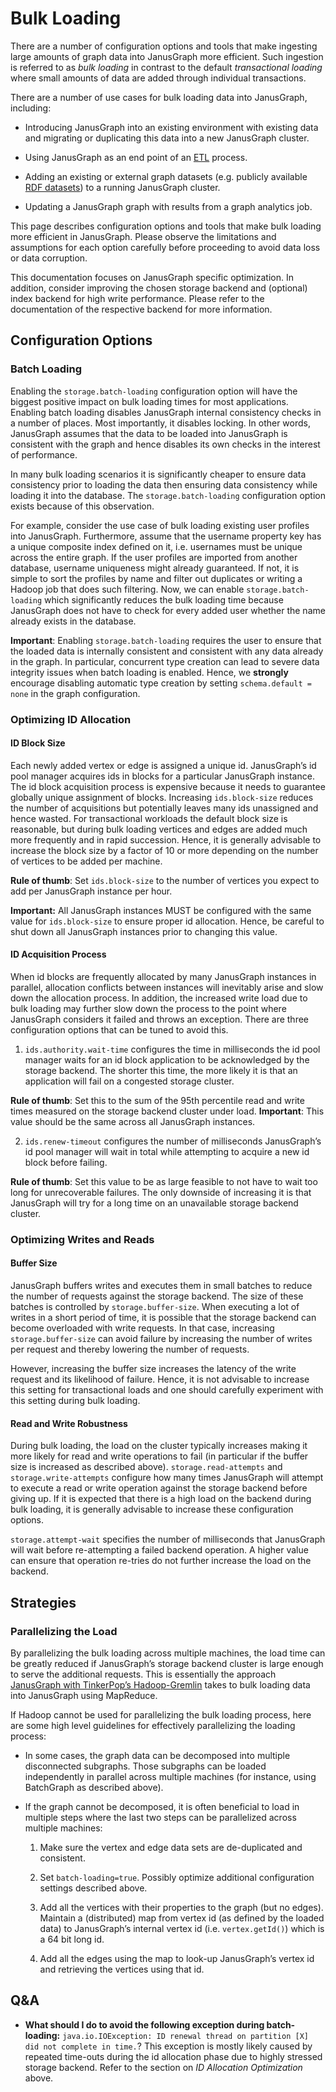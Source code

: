 # Bulk Loading

There are a number of configuration options and tools that make
ingesting large amounts of graph data into JanusGraph more efficient.
Such ingestion is referred to as *bulk loading* in contrast to the
default *transactional loading* where small amounts of data are added
through individual transactions.

There are a number of use cases for bulk loading data into JanusGraph,
including:

-   Introducing JanusGraph into an existing environment with existing
    data and migrating or duplicating this data into a new JanusGraph
    cluster.

-   Using JanusGraph as an end point of an
    [ETL](https://en.wikipedia.org/wiki/Extract,_transform,_load)
    process.

-   Adding an existing or external graph datasets (e.g. publicly
    available [RDF datasets](https://www.w3.org/wiki/DataSetRDFDumps)) to a running
    JanusGraph cluster.

-   Updating a JanusGraph graph with results from a graph analytics job.

This page describes configuration options and tools that make bulk
loading more efficient in JanusGraph. Please observe the limitations and
assumptions for each option carefully before proceeding to avoid data
loss or data corruption.

This documentation focuses on JanusGraph specific optimization. In
addition, consider improving the chosen storage backend and (optional)
index backend for high write performance. Please refer to the
documentation of the respective backend for more information.

## Configuration Options

### Batch Loading

Enabling the `storage.batch-loading` configuration option will have the
biggest positive impact on bulk loading times for most applications.
Enabling batch loading disables JanusGraph internal consistency checks
in a number of places. Most importantly, it disables locking. In other
words, JanusGraph assumes that the data to be loaded into JanusGraph is
consistent with the graph and hence disables its own checks in the
interest of performance.

In many bulk loading scenarios it is significantly cheaper to ensure
data consistency prior to loading the data then ensuring data
consistency while loading it into the database. The
`storage.batch-loading` configuration option exists because of this
observation.

For example, consider the use case of bulk loading existing user
profiles into JanusGraph. Furthermore, assume that the username property
key has a unique composite index defined on it, i.e. usernames must be
unique across the entire graph. If the user profiles are imported from
another database, username uniqueness might already guaranteed. If not,
it is simple to sort the profiles by name and filter out duplicates or
writing a Hadoop job that does such filtering. Now, we can enable
`storage.batch-loading` which significantly reduces the bulk loading
time because JanusGraph does not have to check for every added user
whether the name already exists in the database.

**Important**: Enabling `storage.batch-loading` requires the user to
ensure that the loaded data is internally consistent and consistent with
any data already in the graph. In particular, concurrent type creation
can lead to severe data integrity issues when batch loading is enabled.
Hence, we **strongly** encourage disabling automatic type creation by
setting `schema.default = none` in the graph configuration.

### Optimizing ID Allocation

#### ID Block Size

Each newly added vertex or edge is assigned a unique id. JanusGraph’s id
pool manager acquires ids in blocks for a particular JanusGraph
instance. The id block acquisition process is expensive because it needs
to guarantee globally unique assignment of blocks. Increasing
`ids.block-size` reduces the number of acquisitions but potentially
leaves many ids unassigned and hence wasted. For transactional workloads
the default block size is reasonable, but during bulk loading vertices
and edges are added much more frequently and in rapid succession. Hence,
it is generally advisable to increase the block size by a factor of 10
or more depending on the number of vertices to be added per machine.

**Rule of thumb**: Set `ids.block-size` to the number of vertices you
expect to add per JanusGraph instance per hour.

**Important:** All JanusGraph instances MUST be configured with the same
value for `ids.block-size` to ensure proper id allocation. Hence, be
careful to shut down all JanusGraph instances prior to changing this
value.

#### ID Acquisition Process

When id blocks are frequently allocated by many JanusGraph instances in
parallel, allocation conflicts between instances will inevitably arise
and slow down the allocation process. In addition, the increased write
load due to bulk loading may further slow down the process to the point
where JanusGraph considers it failed and throws an exception. There are
three configuration options that can be tuned to avoid this.

1) `ids.authority.wait-time` configures the time in milliseconds the id
pool manager waits for an id block application to be acknowledged by the
storage backend. The shorter this time, the more likely it is that an
application will fail on a congested storage cluster.

**Rule of thumb**: Set this to the sum of the 95th percentile read and
write times measured on the storage backend cluster under load.
**Important**: This value should be the same across all JanusGraph
instances.

2) `ids.renew-timeout` configures the number of milliseconds
JanusGraph’s id pool manager will wait in total while attempting to
acquire a new id block before failing.

**Rule of thumb**: Set this value to be as large feasible to not have to
wait too long for unrecoverable failures. The only downside of
increasing it is that JanusGraph will try for a long time on an
unavailable storage backend cluster.

### Optimizing Writes and Reads

#### Buffer Size

JanusGraph buffers writes and executes them in small batches to reduce
the number of requests against the storage backend. The size of these
batches is controlled by `storage.buffer-size`. When executing a lot of
writes in a short period of time, it is possible that the storage
backend can become overloaded with write requests. In that case,
increasing `storage.buffer-size` can avoid failure by increasing the
number of writes per request and thereby lowering the number of
requests.

However, increasing the buffer size increases the latency of the write
request and its likelihood of failure. Hence, it is not advisable to
increase this setting for transactional loads and one should carefully
experiment with this setting during bulk loading.

#### Read and Write Robustness

During bulk loading, the load on the cluster typically increases making
it more likely for read and write operations to fail (in particular if
the buffer size is increased as described above).
`storage.read-attempts` and `storage.write-attempts` configure how many
times JanusGraph will attempt to execute a read or write operation
against the storage backend before giving up. If it is expected that
there is a high load on the backend during bulk loading, it is generally
advisable to increase these configuration options.

`storage.attempt-wait` specifies the number of milliseconds that
JanusGraph will wait before re-attempting a failed backend operation. A
higher value can ensure that operation re-tries do not further increase
the load on the backend.

## Strategies

### Parallelizing the Load

By parallelizing the bulk loading across multiple machines, the load
time can be greatly reduced if JanusGraph’s storage backend cluster is
large enough to serve the additional requests. This is essentially the
approach [JanusGraph with TinkerPop’s Hadoop-Gremlin](../advanced-topics/hadoop.md) takes to bulk loading data into JanusGraph
using MapReduce.

If Hadoop cannot be used for parallelizing the bulk loading process,
here are some high level guidelines for effectively parallelizing the
loading process:

-   In some cases, the graph data can be decomposed into multiple
    disconnected subgraphs. Those subgraphs can be loaded independently
    in parallel across multiple machines (for instance, using BatchGraph
    as described above).

-   If the graph cannot be decomposed, it is often beneficial to load in
    multiple steps where the last two steps can be parallelized across
    multiple machines:

    1.  Make sure the vertex and edge data sets are de-duplicated and
        consistent.

    2.  Set `batch-loading=true`. Possibly optimize additional
        configuration settings described above.

    3.  Add all the vertices with their properties to the graph (but no
        edges). Maintain a (distributed) map from vertex id (as defined
        by the loaded data) to JanusGraph’s internal vertex id (i.e.
        `vertex.getId()`) which is a 64 bit long id.

    4.  Add all the edges using the map to look-up JanusGraph’s vertex
        id and retrieving the vertices using that id.

## Q&A

-   **What should I do to avoid the following exception during
    batch-loading:**
    `java.io.IOException: ID renewal thread on partition [X] did not complete in time.`?
    This exception is mostly likely caused by repeated time-outs during
    the id allocation phase due to highly stressed storage backend.
    Refer to the section on *ID Allocation Optimization* above.

